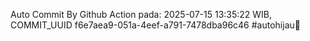 Auto Commit By Github Action pada: 2025-07-15 13:35:22 WIB, COMMIT_UUID f6e7aea9-051a-4eef-a791-7478dba96c46 #autohijau🗿
